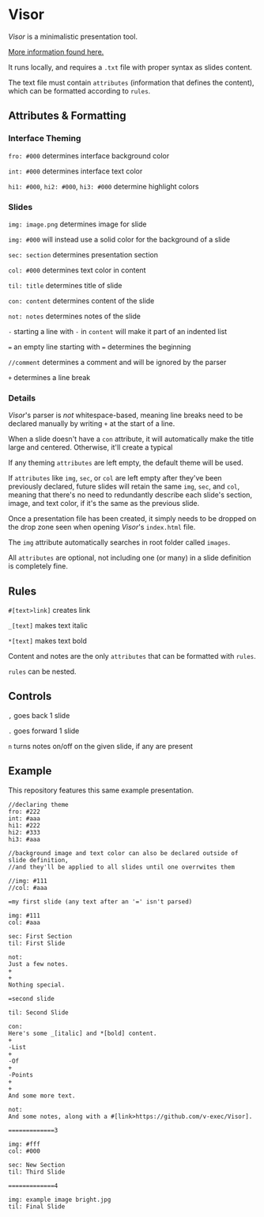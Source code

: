 # Visor

_Visor_ is a minimalistic presentation tool.

[More information found here.](http://v-os.ca/visor)

It runs locally, and requires a `.txt` file with proper syntax as slides content.

The text file must contain `attributes` (information that defines the content), which can be formatted according to `rules`.

## Attributes & Formatting

### Interface Theming

`fro: #000` determines interface background color

`int: #000` determines interface text color

`hi1: #000`, `hi2: #000`, `hi3: #000` determine highlight colors

### Slides

`img: image.png` determines image for slide

`img: #000` will instead use a solid color for the background of a slide

`sec: section` determines presentation section

`col: #000` determines text color in content

`til: title` determines title of slide

`con: content` determines content of the slide

`not: notes` determines notes of the slide

`-` starting a line with `-` in `content` will make it part of an indented list

`=` an empty line starting with `=` determines the beginning

`//comment` determines a comment and will be ignored by the parser

`+` determines a line break

### Details

_Visor_'s parser is _not_ whitespace-based, meaning line breaks need to be declared manually by writing `+` at the start of a line.

When a slide doesn't have a `con` attribute, it will automatically make the title large and centered. Otherwise, it'll create a typical

If any theming `attributes` are left empty, the default theme will be used.

If `attributes` like `img`, `sec`, or `col` are left empty after they've been previously declared, future slides will retain the same `img`, `sec`, and `col`, meaning that there's no need to redundantly describe each slide's section, image, and text color, if it's the same as the previous slide.

Once a presentation file has been created, it simply needs to be dropped on the drop zone seen when opening _Visor_'s `index.html` file.

The `img` attribute automatically searches in root folder called `images`.

All `attributes` are optional, not including one (or many) in a slide definition is completely fine.

## Rules

`#[text>link]` creates link

`_[text]` makes text italic

`*[text]` makes text bold

Content and notes are the only `attributes` that can be formatted with `rules`.

`rules` can be nested.

## Controls

`,` goes back 1 slide

`.` goes forward 1 slide

`n` turns notes on/off on the given slide, if any are present

## Example

This repository features this same example presentation.

```
//declaring theme
fro: #222
int: #aaa
hi1: #222
hi2: #333
hi3: #aaa

//background image and text color can also be declared outside of slide definition,
//and they'll be applied to all slides until one overrwites them

//img: #111
//col: #aaa

=my first slide (any text after an '=' isn't parsed)

img: #111
col: #aaa

sec: First Section
til: First Slide

not:
Just a few notes.
+
+
Nothing special.

=second slide

til: Second Slide

con:
Here's some _[italic] and *[bold] content.
+
-List
+
-Of
+
-Points
+
+
And some more text.

not:
And some notes, along with a #[link>https://github.com/v-exec/Visor].

=============3

img: #fff
col: #000

sec: New Section
til: Third Slide

=============4

img: example image bright.jpg
til: Final Slide
```